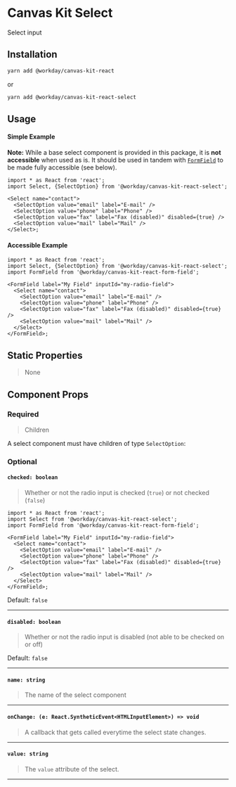 # Canvas Kit Select

Select input

## Installation

```sh
yarn add @workday/canvas-kit-react
```

or

```sh
yarn add @workday/canvas-kit-react-select
```

## Usage

#### Simple Example

**Note:** While a base select component is provided in this package, it is **not accessible** when
used as is. It should be used in tandem with [`FormField`](../canvas-kit-react-form-field/README.md)
to be made fully accessible (see below).

```tsx
import * as React from 'react';
import Select, {SelectOption} from '@workday/canvas-kit-react-select';

<Select name="contact">
  <SelectOption value="email" label="E-mail" />
  <SelectOption value="phone" label="Phone" />
  <SelectOption value="fax" label="Fax (disabled)" disabled={true} />
  <SelectOption value="mail" label="Mail" />
</Select>;
```

#### Accessible Example

```tsx
import * as React from 'react';
import Select, {SelectOption} from '@workday/canvas-kit-react-select';
import FormField from '@workday/canvas-kit-react-form-field';

<FormField label="My Field" inputId="my-radio-field">
  <Select name="contact">
    <SelectOption value="email" label="E-mail" />
    <SelectOption value="phone" label="Phone" />
    <SelectOption value="fax" label="Fax (disabled)" disabled={true} />
    <SelectOption value="mail" label="Mail" />
  </Select>
</FormField>;
```

## Static Properties

> None

## Component Props

### Required

> Children

A select component must have children of type `SelectOption`:

### Optional

#### `checked: boolean`

> Whether or not the radio input is checked (`true`) or not checked (`false`)

```tsx
import * as React from 'react';
import Select from '@workday/canvas-kit-react-select';
import FormField from '@workday/canvas-kit-react-form-field';

<FormField label="My Field" inputId="my-radio-field">
  <Select name="contact">
    <SelectOption value="email" label="E-mail" />
    <SelectOption value="phone" label="Phone" />
    <SelectOption value="fax" label="Fax (disabled)" disabled={true} />
    <SelectOption value="mail" label="Mail" />
  </Select>
</FormField>;
```

Default: `false`

---

#### `disabled: boolean`

> Whether or not the radio input is disabled (not able to be checked on or off)

Default: `false`

---

#### `name: string`

> The name of the select component

---

#### `onChange: (e: React.SyntheticEvent<HTMLInputElement>) => void`

> A callback that gets called everytime the select state changes.

---

#### `value: string`

> The `value` attribute of the select.

---
